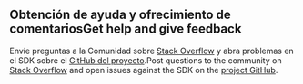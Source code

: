 ## <a name="get-help-and-give-feedback"></a><span data-ttu-id="0632e-101">Obtención de ayuda y ofrecimiento de comentarios</span><span class="sxs-lookup"><span data-stu-id="0632e-101">Get help and give feedback</span></span>

<span data-ttu-id="0632e-102">Envíe preguntas a la Comunidad sobre [Stack Overflow](http://stackoverflow.com/questions/tagged/azure-sdk-.net) y abra problemas en el SDK sobre el [GitHub del proyecto](https://github.com/Azure/azure-sdk-for-net).</span><span class="sxs-lookup"><span data-stu-id="0632e-102">Post questions to the community on [Stack Overflow](http://stackoverflow.com/questions/tagged/azure-sdk-.net) and open issues against the SDK on the [project GitHub](https://github.com/Azure/azure-sdk-for-net).</span></span>